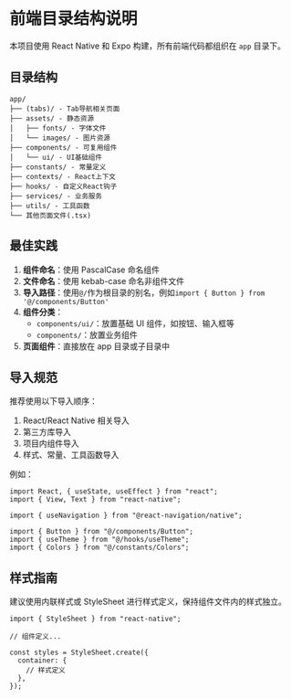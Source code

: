 # 前端目录结构说明

本项目使用 React Native 和 Expo 构建，所有前端代码都组织在 `app` 目录下。

## 目录结构

```
app/
├── (tabs)/ - Tab导航相关页面
├── assets/ - 静态资源
│   ├── fonts/ - 字体文件
│   └── images/ - 图片资源
├── components/ - 可复用组件
│   └── ui/ - UI基础组件
├── constants/ - 常量定义
├── contexts/ - React上下文
├── hooks/ - 自定义React钩子
├── services/ - 业务服务
├── utils/ - 工具函数
└── 其他页面文件(.tsx)
```

## 最佳实践

1. **组件命名**：使用 PascalCase 命名组件
2. **文件命名**：使用 kebab-case 命名非组件文件
3. **导入路径**：使用`@/`作为根目录的别名，例如`import { Button } from '@/components/Button'`
4. **组件分类**：
   - `components/ui/`：放置基础 UI 组件，如按钮、输入框等
   - `components/`：放置业务组件
5. **页面组件**：直接放在 app 目录或子目录中

## 导入规范

推荐使用以下导入顺序：

1. React/React Native 相关导入
2. 第三方库导入
3. 项目内组件导入
4. 样式、常量、工具函数导入

例如：

```tsx
import React, { useState, useEffect } from "react";
import { View, Text } from "react-native";

import { useNavigation } from "@react-navigation/native";

import { Button } from "@/components/Button";
import { useTheme } from "@/hooks/useTheme";
import { Colors } from "@/constants/Colors";
```

## 样式指南

建议使用内联样式或 StyleSheet 进行样式定义，保持组件文件内的样式独立。

```tsx
import { StyleSheet } from "react-native";

// 组件定义...

const styles = StyleSheet.create({
  container: {
    // 样式定义
  },
});
```
